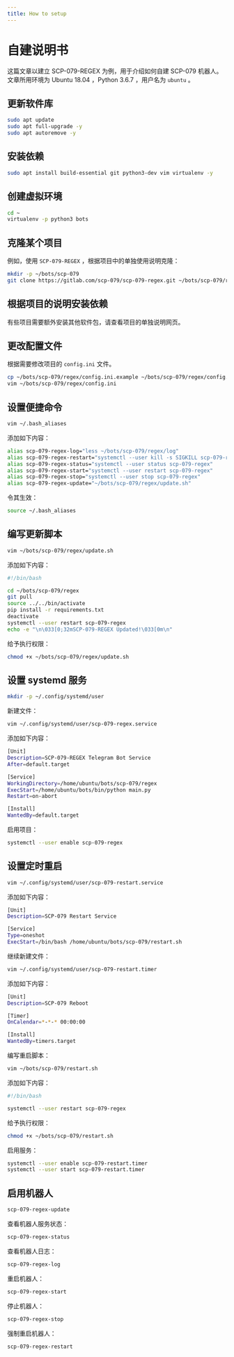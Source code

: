 ```yaml
---
title: How to setup
---
```


<link rel="stylesheet" href="/css/chinese.css">

# 自建说明书

这篇文章以建立 SCP-079-REGEX 为例，用于介绍如何自建 SCP-079 机器人。文章所用环境为 Ubuntu 18.04 ，Python 3.6.7 ，用户名为 `ubuntu` 。

## 更新软件库

```bash
sudo apt update
sudo apt full-upgrade -y
sudo apt autoremove -y
```

## 安装依赖

```bash
sudo apt install build-essential git python3-dev vim virtualenv -y
```

## 创建虚拟环境

```bash
cd ~
virtualenv -p python3 bots
```

## 克隆某个项目

例如，使用 `SCP-079-REGEX` ，根据项目中的单独使用说明克隆：

```bash
mkdir -p ~/bots/scp-079
git clone https://gitlab.com/scp-079/scp-079-regex.git ~/bots/scp-079/regex
```

## 根据项目的说明安装依赖

有些项目需要额外安装其他软件包，请查看项目的单独说明网页。

## 更改配置文件

根据需要修改项目的 `config.ini` 文件。

```bash
cp ~/bots/scp-079/regex/config.ini.example ~/bots/scp-079/regex/config.ini
vim ~/bots/scp-079/regex/config.ini
```

## 设置便捷命令

```bash
vim ~/.bash_aliases
```

添加如下内容：

```bash
alias scp-079-regex-log="less ~/bots/scp-079/regex/log"
alias scp-079-regex-restart="systemctl --user kill -s SIGKILL scp-079-regex"
alias scp-079-regex-status="systemctl --user status scp-079-regex"
alias scp-079-regex-start="systemctl --user restart scp-079-regex"
alias scp-079-regex-stop="systemctl --user stop scp-079-regex"
alias scp-079-regex-update="~/bots/scp-079/regex/update.sh"
```

令其生效：

```bash
source ~/.bash_aliases
```

## 编写更新脚本

```bash
vim ~/bots/scp-079/regex/update.sh
```

添加如下内容：

```bash
#!/bin/bash

cd ~/bots/scp-079/regex
git pull
source ../../bin/activate
pip install -r requirements.txt
deactivate
systemctl --user restart scp-079-regex
echo -e "\n\033[0;32mSCP-079-REGEX Updated!\033[0m\n"
```

给予执行权限：

```bash
chmod +x ~/bots/scp-079/regex/update.sh
```

## 设置 systemd 服务

```bash
mkdir -p ~/.config/systemd/user
```

新建文件：

```bash
vim ~/.config/systemd/user/scp-079-regex.service
```

添加如下内容：

```bash
[Unit]
Description=SCP-079-REGEX Telegram Bot Service
After=default.target

[Service]
WorkingDirectory=/home/ubuntu/bots/scp-079/regex
ExecStart=/home/ubuntu/bots/bin/python main.py
Restart=on-abort

[Install]
WantedBy=default.target
```

启用项目：

```bash
systemctl --user enable scp-079-regex
```

## 设置定时重启

```bash
vim ~/.config/systemd/user/scp-079-restart.service
```

添加如下内容：

```bash
[Unit]
Description=SCP-079 Restart Service

[Service]
Type=oneshot
ExecStart=/bin/bash /home/ubuntu/bots/scp-079/restart.sh
```

继续新建文件：

```bash
vim ~/.config/systemd/user/scp-079-restart.timer
```

添加如下内容：

```bash
[Unit]
Description=SCP-079 Reboot

[Timer]
OnCalendar=*-*-* 00:00:00

[Install]
WantedBy=timers.target
```

编写重启脚本：

```bash
vim ~/bots/scp-079/restart.sh
```

添加如下内容：

```bash
#!/bin/bash

systemctl --user restart scp-079-regex
```

给予执行权限：

```bash
chmod +x ~/bots/scp-079/restart.sh
```

启用服务：

```bash
systemctl --user enable scp-079-restart.timer
systemctl --user start scp-079-restart.timer
```

## 启用机器人

```bash
scp-079-regex-update
```

查看机器人服务状态：

```bash
scp-079-regex-status
```

查看机器人日志：

```bash
scp-079-regex-log
```

重启机器人：

```bash
scp-079-regex-start
```

停止机器人：

```bash
scp-079-regex-stop
```

强制重启机器人：

```bash
scp-079-regex-restart
```

<audio src="/audio/door/dooropenpage.ogg" autoplay></audio>
